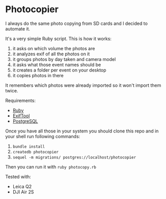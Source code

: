 # Photocopier

I always do the same photo copying from SD cards and I decided to automate it.

It's a very simple Ruby script. This is how it works:

1. it asks on which volume the photos are
1. it analyzes exif of all the photos on it
1. it groups photos by day taken and camera model
1. it asks what those event names should be
1. it creates a folder per event on your desktop
1. it copies photos in there

It remembers which photos were already imported so it won't import them twice.

Requirements:
- [Ruby](https://www.ruby-lang.org/en/)
- [ExifTool](https://exiftool.org/)
- [PostgreSQL](https://www.postgresql.org/)

Once you have all those in your system you should clone this repo and in your shell run following commands:

1. `bundle install`
1. `createdb photocopier`
1. `sequel -m migrations/ postgres://localhost/photocopier`

Then you can run it with `ruby photocopy.rb`

Tested with:
- Leica Q2
- DJI Air 2S
